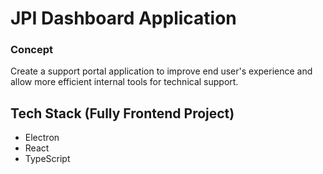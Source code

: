 # JPI Dashboard Application

### Concept

Create a support portal application to improve end user's experience and allow more efficient internal tools for technical support.

## Tech Stack (Fully Frontend Project)
- Electron
- React
- TypeScript
